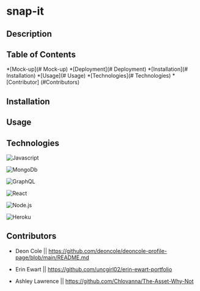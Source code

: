 # snap-it

## Description

## Table of Contents
*[Mock-up](# Mock-up)
*[Deployment](# Deployment)
*[Installation](# Installation)
*[Usage](# Usage)
*[Technologies](# Technologies)
*[Contributor] (#Contributors)

## Installation

## Usage

## Technologies

![Javascript](https://img.shields.io/badge/-JavaScript-f7df1e?style=for-the-badge&logo=javascript&logoColor=black)

![MongoDb](https://img.shields.io/badge/-MongoDB-47A248?style=for-the-badge&logo=mongodb&logoColor=white)

![GraphQL](https://img.shields.io/badge/-GraphQL-E10098?style=for-the-badge&logo=graphql&logoColor=white)

![React](https://img.shields.io/badge/-React-61DAFB?style=for-the-badge&logo=react&logoColor=black)

![Node.js](https://img.shields.io/badge/-Node.js-339933?style=for-the-badge&logo=node.js&logoColor=white)

![Heroku](https://img.shields.io/badge/-Heroku-430098?style=for-the-badge&logo=heroku&logoColor=white)

## Contributors

- Deon Cole || https://github.com/deoncole/deoncole-profile-page/blob/main/README.md

- Erin Ewart || https://github.com/uncgirl02/erin-ewart-portfolio
- Ashley Lawrence || https://github.com/Chlovanna/The-Asset-Why-Not
